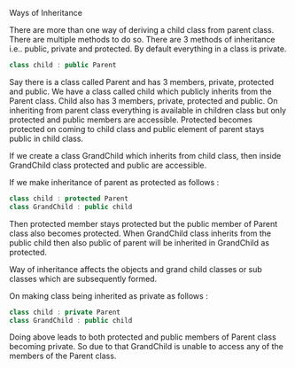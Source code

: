 Ways of Inheritance

There are more than one way of deriving a child class from parent class. There are multiple methods to do so. There are 3 methods of inheritance i.e.. public, private and protected. By default everything in a class is private.

```c++
class child : public Parent
```

Say there is a class called Parent and has 3 members, private, protected and public. We have a class called child which publicly inherits from the Parent class. Child also has 3 members, private, protected and public. On inheriting from parent class everything is available in children class but only protected and public members are accessible.  Protected becomes protected on coming to child class and public element of parent stays public in child class.

If we create a class GrandChild which inherits from child class, then inside GrandChild class protected and public are accessible.

If we make inheritance of parent as protected as follows : 

```c++
class child : protected Parent
class GrandChild : public child
```

Then protected member stays protected but the public member of Parent class also becomes protected. When GrandChild class inherits from the public child then also public of parent will be inherited in GrandChild as protected.

Way of inheritance affects the objects and grand child classes or sub classes which are subsequently formed.

On making class being inherited as private as follows : 

```c++
class child : private Parent
class GrandChild : public child
```

Doing above leads to both protected and public members of Parent class becoming private. So due to that GrandChild is unable to access any of the members of the Parent class.
